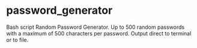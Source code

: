 # password_generator
Bash script Random Password Generator. Up to 500 random passwords with a maximum of 500 characters per password. Output direct to terminal or to file.
